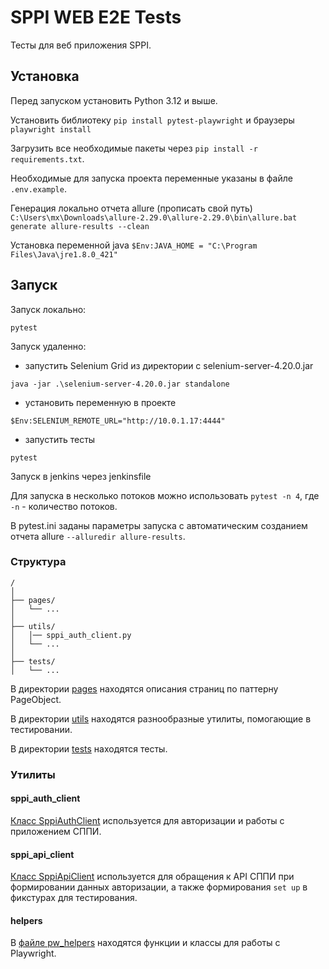 # SPPI WEB E2E Tests

Тесты для веб приложения SPPI.

## Установка

Перед запуском установить Python 3.12 и выше.

Установить библиотеку ```pip install pytest-playwright``` и браузеры ```playwright install```

Загрузить все необходимые пакеты через ```pip install -r requirements.txt```.

Необходимые для запуска проекта переменные указаны в файле ```.env.example```.

Генерация локально отчета allure (прописать свой путь) ```C:\Users\mx\Downloads\allure-2.29.0\allure-2.29.0\bin\allure.bat generate allure-results --clean```

Установка переменной java ```$Env:JAVA_HOME = "C:\Program Files\Java\jre1.8.0_421"```

## Запуск

Запуск локально:

`pytest`

Запуск удаленно: 

- запустить Selenium Grid из директории с selenium-server-4.20.0.jar

`java -jar .\selenium-server-4.20.0.jar standalone`  

- установить переменную в проекте

`$Env:SELENIUM_REMOTE_URL="http://10.0.1.17:4444"` 

- запустить тесты

`pytest`

Запуск в jenkins через jenkinsfile

Для запуска в несколько потоков можно использовать `pytest -n 4`, где `-n` - количество потоков.

В pytest.ini заданы параметры запуска с автоматическим созданием отчета allure  `--alluredir allure-results`.


### Структура

```text
/
│
├── pages/
│   └── ...
│
├── utils/
│   │── sppi_auth_client.py
│   └── ...
│
├── tests/
│   └── ...
```

В директории [pages](pages) находятся описания страниц по паттерну PageObject.

В директории [utils](utils) находятся разнообразные утилиты, помогающие в тестировании.

В директории [tests](tests) находятся тесты.

### Утилиты

#### sppi_auth_client

[Класс SppiAuthClient](utils/sppi_web_client.py) используется для авторизации и работы с приложением СППИ.

#### sppi_api_client

[Класс SppiApiClient](utils/sppi_api_client.py) используется для обращения к API СППИ при формировании данных авторизации, а также формирования `set up` в фикстурах для тестирования.

#### helpers

В [файле pw_helpers](utils/pw_helpers.py) находятся функции и классы для работы с Playwright.
